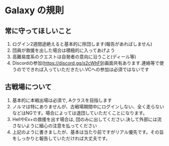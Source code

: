 # Galaxy の規則

## 常に守ってほしいこと

1. ログイン2週間途絶えると基本的に除団します(報告があればしません)
2. 団員が救援を出した場合は積極的に入ってあげよう
3. 高難易度系のクエストは自発者の意向に沿うこと(ディール等)
4. Discordの参加(https://discord.gg/s2cWhF9)画面共有あります.連絡等で使うのでできれば入っていただきたい.VCへの参加は必須ではないです

## 古戦場について

1. 基本的に本戦出場は必須で, Aクラスを目指します
2. ノルマは特にありませんが、古戦場期間中にログインしない、全く走らないなどはNGです。場合によっては退団していただくことになります。
3. HellやEx+の救援を出す場合は, 団のみに出してください.決して外部には流さないように細心の注意を払ってください
4. 上記のように書きましたが、基本は当たり前ですがリアル優先です。その旨をしっかりと報告していただければ大丈夫です。


